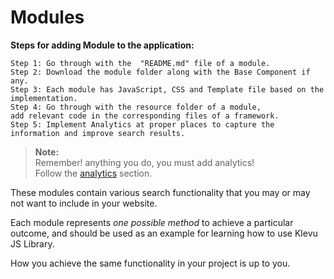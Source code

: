 # Modules

**Steps for adding Module to the application:**
```t
Step 1: Go through with the  "README.md" file of a module.
Step 2: Download the module folder along with the Base Component if any.
Step 3: Each module has JavaScript, CSS and Template file based on the implementation.
Step 4: Go through with the resource folder of a module, 
add relevant code in the corresponding files of a framework.
Step 5: Implement Analytics at proper places to capture the information and improve search results.

```

> **Note:**  
> Remember! anything you do, you must add analytics!    
> Follow the [analytics](/getting-started/6-analytics) section. 

These modules contain various search functionality that you may or may not
want to include in your website.

Each module represents *one possible method* to achieve a particular outcome,
and should be used as an example for learning how to use Klevu JS Library.

How you achieve the same functionality in your project is up to you.
